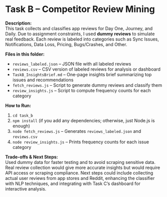 # Task B – Competitor Review Mining

**Description:**  
This task collects and classifies app reviews for Day One, Journey, and Daily. Due to assignment constraints, I used **dummy reviews** to simulate real feedback. Each review is labeled into categories such as Sync Issues, Notifications, Data Loss, Pricing, Bugs/Crashes, and Other.

**Files in this folder:**  
- `reviews_labeled.json` – JSON file with all labeled reviews  
- `reviews.csv` – CSV version of labeled reviews for analysis or dashboard  
- `TaskB_InsightsBrief.md` – One-page insights brief summarizing top issues and recommendations  
- `fetch_reviews.js` – Script to generate dummy reviews and classify them  
- `review_insights.js` – Script to compute frequency counts for each category  

**How to Run:**  
1. `cd task_b`  
2. `npm install` (if you add any dependencies; otherwise, just Node.js is enough)  
3. `node fetch_reviews.js` – Generates `reviews_labeled.json` and `reviews.csv`  
4. `node review_insights.js` – Prints frequency counts for each issue category  

**Trade-offs & Next Steps:**  
Used dummy data for faster testing and to avoid scraping sensitive data. Real review collection would give more accurate insights but would require API access or scraping compliance. Next steps could include collecting actual user reviews from app stores and Reddit, enhancing the classifier with NLP techniques, and integrating with Task C’s dashboard for interactive analysis.
